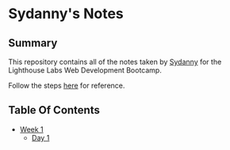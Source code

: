 # Sydanny's Notes
## Summary
This repository contains all of the notes taken by [Sydanny](https://github.com/SydannyOpal) for the Lighthouse Labs Web Development Bootcamp.

Follow the steps [here](https://web.compass.lighthouselabs.ca/activities/757) for reference.

## Table Of Contents
* [Week 1](/Week_1/)
  * [Day 1](/Week_1/Day_1)